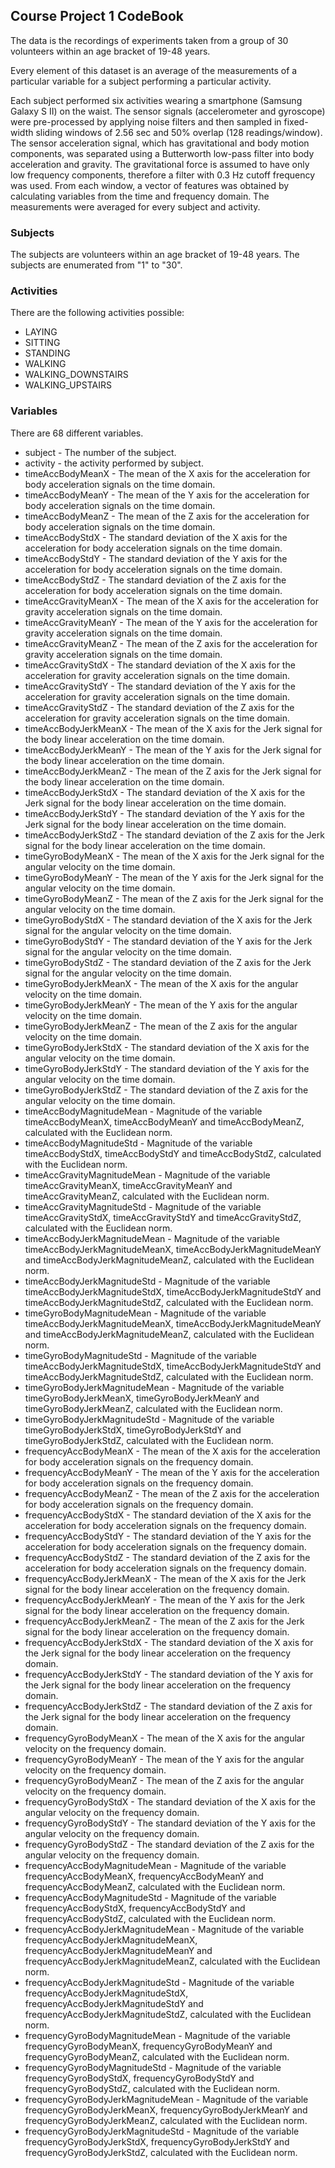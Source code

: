 ## Course Project 1 CodeBook
The data is the recordings of experiments taken from a group of 30 volunteers within an age bracket of 19-48 years.

Every element of this dataset is an average of the measurements of a particular variable for a subject performing a particular activity.

Each subject performed six activities wearing a smartphone (Samsung Galaxy S II) on the waist. The sensor signals (accelerometer and gyroscope) were pre-processed by applying noise filters and then sampled in fixed-width sliding windows of 2.56 sec and 50% overlap (128 readings/window). The sensor acceleration signal, which has gravitational and body motion components, was separated using a Butterworth low-pass filter into body acceleration and gravity. The gravitational force is assumed to have only low frequency components, therefore a filter with 0.3 Hz cutoff frequency was used. From each window, a vector of features was obtained by calculating variables from the time and frequency domain. The measurements were averaged for every subject and activity.

### Subjects
The subjects are volunteers within an age bracket of 19-48 years. The subjects are enumerated from "1" to "30".

### Activities
There are the following activities possible:
* LAYING
* SITTING
* STANDING
* WALKING
* WALKING_DOWNSTAIRS
* WALKING_UPSTAIRS

### Variables
There are 68 different variables.
* subject - The number of the subject.
* activity - the activity performed by subject.
* timeAccBodyMeanX - The mean of the X axis for the acceleration for body acceleration signals on the time domain.
* timeAccBodyMeanY - The mean of the Y axis for the acceleration for body acceleration signals on the time domain.
* timeAccBodyMeanZ - The mean of the Z axis for the acceleration for body acceleration signals on the time domain.
* timeAccBodyStdX - The standard deviation of the X axis for the acceleration for body acceleration signals on the time domain.
* timeAccBodyStdY - The standard deviation of the Y axis for the acceleration for body acceleration signals on the time domain.
* timeAccBodyStdZ - The standard deviation of the Z axis for the acceleration for body acceleration signals on the time domain.
* timeAccGravityMeanX - The mean of the X axis for the acceleration for gravity acceleration signals on the time domain.
* timeAccGravityMeanY - The mean of the Y axis for the acceleration for gravity acceleration signals on the time domain.
* timeAccGravityMeanZ - The mean of the Z axis for the acceleration for gravity acceleration signals on the time domain.
* timeAccGravityStdX - The standard deviation of the X axis for the acceleration for gravity acceleration signals on the time domain.
* timeAccGravityStdY - The standard deviation of the Y axis for the acceleration for gravity acceleration signals on the time domain.
* timeAccGravityStdZ - The standard deviation of the Z axis for the acceleration for gravity acceleration signals on the time domain.
* timeAccBodyJerkMeanX - The mean of the X axis for the Jerk signal for the body linear acceleration on the time domain.
* timeAccBodyJerkMeanY - The mean of the Y axis for the Jerk signal for the body linear acceleration on the time domain.
* timeAccBodyJerkMeanZ - The mean of the Z axis for the Jerk signal for the body linear acceleration on the time domain.
* timeAccBodyJerkStdX - The standard deviation of the X axis for the Jerk signal for the body linear acceleration on the time domain.
* timeAccBodyJerkStdY - The standard deviation of the Y axis for the Jerk signal for the body linear acceleration on the time domain.
* timeAccBodyJerkStdZ - The standard deviation of the Z axis for the Jerk signal for the body linear acceleration on the time domain.
* timeGyroBodyMeanX - The mean of the X axis for the Jerk signal for the angular velocity on the time domain.
* timeGyroBodyMeanY - The mean of the Y axis for the Jerk signal for the angular velocity on the time domain.
* timeGyroBodyMeanZ - The mean of the Z axis for the Jerk signal for the angular velocity on the time domain.
* timeGyroBodyStdX - The standard deviation of the X axis for the Jerk signal for the angular velocity on the time domain.
* timeGyroBodyStdY - The standard deviation of the Y axis for the Jerk signal for the angular velocity on the time domain.
* timeGyroBodyStdZ - The standard deviation of the Z axis for the Jerk signal for the angular velocity on the time domain.
* timeGyroBodyJerkMeanX - The mean of the X axis for the angular velocity on the time domain.
* timeGyroBodyJerkMeanY - The mean of the Y axis for the angular velocity on the time domain.
* timeGyroBodyJerkMeanZ - The mean of the Z axis for the angular velocity on the time domain.
* timeGyroBodyJerkStdX - The standard deviation of the X axis for the angular velocity on the time domain.
* timeGyroBodyJerkStdY - The standard deviation of the Y axis for the angular velocity on the time domain.
* timeGyroBodyJerkStdZ - The standard deviation of the Z axis for the angular velocity on the time domain.
*  timeAccBodyMagnitudeMean - Magnitude of the variable timeAccBodyMeanX, timeAccBodyMeanY and timeAccBodyMeanZ, calculated with the Euclidean norm.
* timeAccBodyMagnitudeStd - Magnitude of the variable timeAccBodyStdX, timeAccBodyStdY and timeAccBodyStdZ, calculated with the Euclidean norm.
* timeAccGravityMagnitudeMean - Magnitude of the variable timeAccGravityMeanX, timeAccGravityMeanY and timeAccGravityMeanZ, calculated with the Euclidean norm.
* timeAccGravityMagnitudeStd - Magnitude of the variable timeAccGravityStdX, timeAccGravityStdY and timeAccGravityStdZ, calculated with the Euclidean norm.
* timeAccBodyJerkMagnitudeMean - Magnitude of the variable timeAccBodyJerkMagnitudeMeanX, timeAccBodyJerkMagnitudeMeanY and timeAccBodyJerkMagnitudeMeanZ, calculated with the Euclidean norm.
* timeAccBodyJerkMagnitudeStd - Magnitude of the variable timeAccBodyJerkMagnitudeStdX, timeAccBodyJerkMagnitudeStdY and timeAccBodyJerkMagnitudeStdZ, calculated with the Euclidean norm.
* timeGyroBodyMagnitudeMean - Magnitude of the variable timeAccBodyJerkMagnitudeMeanX, timeAccBodyJerkMagnitudeMeanY and timeAccBodyJerkMagnitudeMeanZ, calculated with the Euclidean norm.
* timeGyroBodyMagnitudeStd - Magnitude of the variable timeAccBodyJerkMagnitudeStdX, timeAccBodyJerkMagnitudeStdY and timeAccBodyJerkMagnitudeStdZ, calculated with the Euclidean norm.
* timeGyroBodyJerkMagnitudeMean - Magnitude of the variable timeGyroBodyJerkMeanX, timeGyroBodyJerkMeanY and timeGyroBodyJerkMeanZ, calculated with the Euclidean norm.
* timeGyroBodyJerkMagnitudeStd - Magnitude of the variable timeGyroBodyJerkStdX, timeGyroBodyJerkStdY and timeGyroBodyJerkStdZ, calculated with the Euclidean norm.
* frequencyAccBodyMeanX - The mean of the X axis for the acceleration for body acceleration signals on the frequency domain.
* frequencyAccBodyMeanY - The mean of the Y axis for the acceleration for body acceleration signals on the frequency domain.
* frequencyAccBodyMeanZ - The mean of the Z axis for the acceleration for body acceleration signals on the frequency domain.
* frequencyAccBodyStdX - The standard deviation of the X axis for the acceleration for body acceleration signals on the frequency domain.
* frequencyAccBodyStdY - The standard deviation of the Y axis for the acceleration for body acceleration signals on the frequency domain.
* frequencyAccBodyStdZ - The standard deviation of the Z axis for the acceleration for body acceleration signals on the frequency domain.
* frequencyAccBodyJerkMeanX - The mean of the X axis for the Jerk signal for the body linear acceleration on the frequency domain.
* frequencyAccBodyJerkMeanY - The mean of the Y axis for the Jerk signal for the body linear acceleration on the frequency domain.
* frequencyAccBodyJerkMeanZ - The mean of the Z axis for the Jerk signal for the body linear acceleration on the frequency domain.
* frequencyAccBodyJerkStdX - The standard deviation of the X axis for the Jerk signal for the body linear acceleration on the frequency domain.
* frequencyAccBodyJerkStdY - The standard deviation of the Y axis for the Jerk signal for the body linear acceleration on the frequency domain.
* frequencyAccBodyJerkStdZ - The standard deviation of the Z axis for the Jerk signal for the body linear acceleration on the frequency domain.
* frequencyGyroBodyMeanX - The mean of the X axis for the angular velocity on the frequency domain.
* frequencyGyroBodyMeanY - The mean of the Y axis for the angular velocity on the frequency domain.
* frequencyGyroBodyMeanZ - The mean of the Z axis for the angular velocity on the frequency domain.
* frequencyGyroBodyStdX - The standard deviation of the X axis for the angular velocity on the frequency domain.
* frequencyGyroBodyStdY - The standard deviation of the Y axis for the angular velocity on the frequency domain.
* frequencyGyroBodyStdZ - The standard deviation of the Z axis for the angular velocity on the frequency domain.
* frequencyAccBodyMagnitudeMean - Magnitude of the variable frequencyAccBodyMeanX, frequencyAccBodyMeanY and frequencyAccBodyMeanZ, calculated with the Euclidean norm.
* frequencyAccBodyMagnitudeStd - Magnitude of the variable frequencyAccBodyStdX, frequencyAccBodyStdY and frequencyAccBodyStdZ, calculated with the Euclidean norm.
* frequencyAccBodyJerkMagnitudeMean - Magnitude of the variable frequencyAccBodyJerkMagnitudeMeanX, frequencyAccBodyJerkMagnitudeMeanY and frequencyAccBodyJerkMagnitudeMeanZ, calculated with the Euclidean norm.
* frequencyAccBodyJerkMagnitudeStd - Magnitude of the variable frequencyAccBodyJerkMagnitudeStdX, frequencyAccBodyJerkMagnitudeStdY and frequencyAccBodyJerkMagnitudeStdZ, calculated with the Euclidean norm.
* frequencyGyroBodyMagnitudeMean - Magnitude of the variable frequencyGyroBodyMeanX, frequencyGyroBodyMeanY and frequencyGyroBodyMeanZ, calculated with the Euclidean norm.
* frequencyGyroBodyMagnitudeStd - Magnitude of the variable frequencyGyroBodyStdX, frequencyGyroBodyStdY and frequencyGyroBodyStdZ, calculated with the Euclidean norm.
* frequencyGyroBodyJerkMagnitudeMean - Magnitude of the variable frequencyGyroBodyJerkMeanX, frequencyGyroBodyJerkMeanY and frequencyGyroBodyJerkMeanZ, calculated with the Euclidean norm.
* frequencyGyroBodyJerkMagnitudeStd - Magnitude of the variable frequencyGyroBodyJerkStdX, frequencyGyroBodyJerkStdY and frequencyGyroBodyJerkStdZ, calculated with the Euclidean norm.
